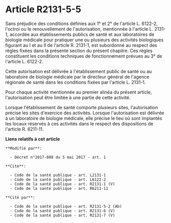 # Article R2131-5-5

Sans préjudice des conditions définies aux 1° et 2° de l'article L. 6122-2, l'octroi ou le renouvellement de l'autorisation,
mentionnée à l'article L. 2131-1, accordée aux établissements publics de santé et aux laboratoires de biologie médicale pour
pratiquer une ou plusieurs des activités biologiques figurant au I et au II de l'article R. 2131-1, est subordonné au respect
des règles fixées dans la présente section du présent chapitre. Ces règles constituent les conditions techniques de
fonctionnement prévues au 3° de l'article L. 6122-2.

Cette autorisation est délivrée à l'établissement public de santé ou au laboratoire de biologie médicale par le directeur
général de l'agence régionale de santé dans les conditions fixées par l'article L. 2131-1.

Pour chaque activité mentionnée au premier alinéa du présent article, l'autorisation peut être limitée à une partie de cette
activité.

Lorsque l'établissement de santé comporte plusieurs sites, l'autorisation précise les sites d'exercice des activités. Lorsque
l'autorisation est délivrée à un laboratoire de biologie médicale, elle précise le lieu où sont implantés les locaux réservés
à ces activités dans le respect des dispositions de l'article R. 6211-11.

**Liens relatifs à cet article**

	**Modifié par**:

	  - Décret n°2017-808 du 5 mai 2017 - art. 1

	**Cite**:

	  - Code de la santé publique - art. L2131-1
	  - Code de la santé publique - art. L6122-2
	  - Code de la santé publique - art. R2131-1 (V)
	  - Code de la santé publique - art. R6211-11

	**Cité par**:

	  - Code de la santé publique - art. R2131-5-2 (Ab)
	  - Code de la santé publique - art. R2131-6 (V)
	  - Code de la santé publique - art. R2131-7 (V)
